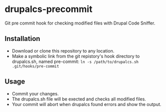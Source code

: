 drupalcs-precommit
==================

Git pre commit hook for checking modified files with Drupal Code Sniffer.

## Installation

- Download or clone this repository to any location.
- Make a symbolic link from the git repistory's hook directory to drupalcs.sh, named pre-commit: `ln -s /path/to/drupalcs.sh .git/hooks/pre-commit`

## Usage
- Commit your changes.
- The drupalcs.sh file will be exected and checks all modified files.
- Your commit will abort when drupalcs found errors and show the output.
